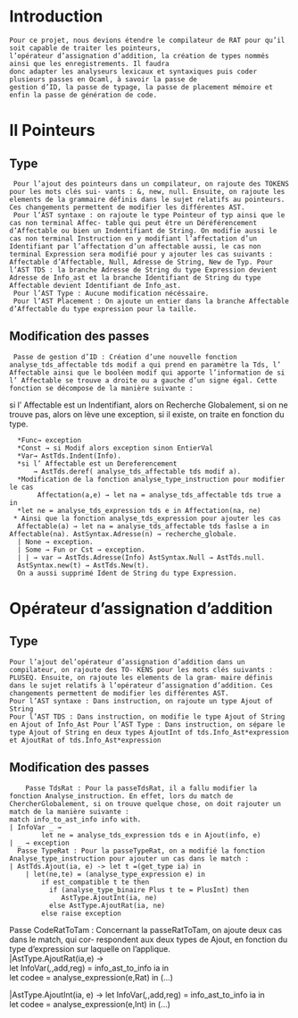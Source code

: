 # Introduction

    Pour ce projet, nous devions étendre le compilateur de RAT pour qu’il soit capable de traiter les pointeurs,  
    l’opérateur d’assignation d’addition, la création de types nommés ainsi que les enregistrements. Il faudra    
    donc adapter les analyseurs lexicaux et syntaxiques puis coder plusieurs passes en Ocaml, à savoir la passe de   
    gestion d’ID, la passe de typage, la passe de placement mémoire et enfin la passe de génération de code.

# II Pointeurs

   ## Type
   
     Pour l’ajout des pointeurs dans un compilateur, on rajoute des TOKENS pour les mots clés sui- vants : &, new, null. Ensuite, on rajoute les elements de la grammaire définis dans le sujet relatifs au pointeurs. Ces changements permettent de modifier les différentes AST.
     Pour l’AST syntaxe : on rajoute le type Pointeur of typ ainsi que le cas non terminal Affec- table qui peut être un Déréférencement d’Affectable ou bien un Indentifiant de String. On modifie aussi le cas non terminal Instruction en y modifiant l’affectation d’un Identifiant par l’affectation d’un affectable aussi, le cas non terminal Expression sera modifié pour y ajouter les cas suivants : Affectable d’Affectable, Null, Adresse de String, New de Typ. Pour l’AST TDS : la branche Adresse de String du type Expression devient Adresse de Info_ast et la branche Identifiant de String du type Affectable devient Identifiant de Info_ast.
     Pour l’AST Type : Aucune modification nécéssaire.
     Pour l’AST Placement : On ajoute un entier dans la branche Affectable d’Affectable du type expression pour la taille.
   
   ## Modification des passes
   
     Passe de gestion d’ID : Création d’une nouvelle fonction analyse_tds_affectable tds modif a qui prend en paramètre la Tds, l’ Affectable ainsi que le booléen modif qui apporte l’information de si l’ Affectable se trouve a droite ou a gauche d’un signe égal. Cette fonction se décompose de la manière suivante :
  si l’ Affectable est un Indentifiant, alors on Recherche Globalement, si on ne trouve pas, alors on lève une exception, si il existe, on traite en fonction du type.

      *Func→ exception
      *Const → si Modif alors exception sinon EntierVal
      *Var→ AstTds.Indent(Info).
      *si l’ Affectable est un Dereferencement
          → AstTds.deref( analyse_tds_affectable tds modif a).
      *Modification de la fonction analyse_type_instruction pour modifier le cas
           Affectation(a,e) → let na = analyse_tds_affectable tds true a in
      *let ne = analyse_tds_expression tds e in Affectation(na, ne)
     * Ainsi que la fonction analyse_tds_expression pour ajouter les cas
      Affectable(a) → let na = analyse_tds_affectable tds faslse a in Affectable(na). AstSyntax.Adresse(n) → recherche_globale.
      | None → exception.
      | Some → Fun or Cst → exception.
      | | → var → AstTds.Adresse(Info) AstSyntax.Null → AstTds.null.
      AstSyntax.new(t) → AstTds.New(t).
      On a aussi supprimé Ident de String du type Expression.

  # Opérateur d’assignation d’addition
  
  ## Type
  
    Pour l’ajout del’opérateur d’assignation d’addition dans un compilateur, on rajoute des TO- KENS pour les mots clés suivants : PLUSEQ. Ensuite, on rajoute les elements de la gram- maire définis dans le sujet relatifs à l’opérateur d’assignation d’addition. Ces changements permettent de modifier les différentes AST.
    Pour l’AST syntaxe : Dans instruction, on rajoute un type Ajout of String
    Pour l’AST TDS : Dans instruction, on modifie le type Ajout of String en Ajout of Info_Ast Pour l’AST Type : Dans instruction, on sépare le type Ajout of String en deux types AjoutInt of tds.Info_Ast*expression et AjoutRat of tds.Info_Ast*expression

  ## Modification des passes 
  
        Passe TdsRat : Pour la passeTdsRat, il a fallu modifier la fonction Analyse_instruction. En effet, lors du match de ChercherGlobalement, si on trouve quelque chose, on doit rajouter un match de la manière suivante :    
    match info_to_ast_info info with.  
    | InfoVar _ →      
            let ne = analyse_tds_expression tds e in Ajout(info, e)   
    | _ → exception    
      Passe TypeRat : Pour la passeTypeRat, on a modifié la fonction Analyse_type_instruction pour ajouter un cas dans le match :  
    | AstTds.Ajout(ia, e) -> let t =(get_type ia) in  
        | let(ne,te) = (analyse_type_expression e) in  
            if est_compatible t te then  
              if (analyse_type_binaire Plus t te = PlusInt) then  
                 AstType.AjoutInt(ia, ne)   
              else AstType.AjoutRat(ia, ne)   
            else raise exception   
Passe CodeRatToTam : Concernant la passeRatToTam, on ajoute deux cas dans le match, qui cor- respondent aux deux types de Ajout, en fonction du type d’expression sur laquelle on l’applique.  
|AstType.AjoutRat(ia,e) →   
let InfoVar(_,_,add,reg) = info_ast_to_info ia in   
           let codee = analyse_expression(e,Rat) in (...)   
           
|AstType.AjoutInt(ia, e) -> 
           let InfoVar(_,_,add,reg) = info_ast_to_info ia in  
           let codee = analyse_expression(e,Int) in (...)   
